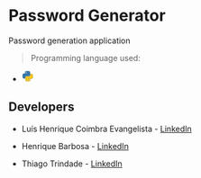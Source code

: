 # Password Generator
Password generation application

>Programming language used:
- <code><img height="20" src="./assets/python.png"></code>

## Developers

- Luís Henrique Coimbra Evangelista - [LinkedIn](https://www.linkedin.com/in/lu%C3%ADs-coimbra-90801b1bb/)

- Henrique Barbosa - [LinkedIn](https://www.linkedin.com/in/henrique-barbosa-923314190/)

- Thiago Trindade - [LinkedIn](https://www.linkedin.com/in/thiago-trindade)